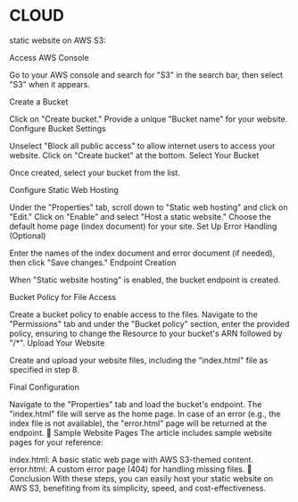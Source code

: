 # CLOUD
static website on AWS S3:

Access AWS Console

Go to your AWS console and search for "S3" in the search bar, then select "S3" when it appears.

Create a Bucket

Click on "Create bucket."
Provide a unique "Bucket name" for your website.
Configure Bucket Settings

Unselect "Block all public access" to allow internet users to access your website.
Click on "Create bucket" at the bottom.
Select Your Bucket

Once created, select your bucket from the list.

Configure Static Web Hosting

Under the "Properties" tab, scroll down to "Static web hosting" and click on "Edit."
Click on "Enable" and select "Host a static website." Choose the default home page (index document) for your site.
Set Up Error Handling (Optional)

Enter the names of the index document and error document (if needed), then click "Save changes."
Endpoint Creation

When "Static website hosting" is enabled, the bucket endpoint is created.

Bucket Policy for File Access

Create a bucket policy to enable access to the files.
Navigate to the "Permissions" tab and under the "Bucket policy" section, enter the provided policy, ensuring to change the Resource to your bucket's ARN followed by "/*".
Upload Your Website

Create and upload your website files, including the "index.html" file as specified in step 8.

Final Configuration

Navigate to the "Properties" tab and load the bucket's endpoint. The "index.html" file will serve as the home page.
In case of an error (e.g., the index file is not available), the "error.html" page will be returned at the endpoint.
📃 Sample Website Pages
The article includes sample website pages for your reference:

index.html: A basic static web page with AWS S3-themed content.
error.html: A custom error page (404) for handling missing files.
🎉 Conclusion
With these steps, you can easily host your static website on AWS S3, benefiting from its simplicity, speed, and cost-effectiveness.
